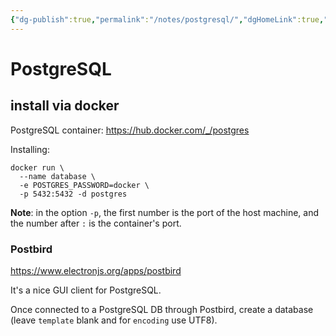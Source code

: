 ```yaml
---
{"dg-publish":true,"permalink":"/notes/postgresql/","dgHomeLink":true,"dgPassFrontmatter":false}
---
```


# PostgreSQL

## install via docker

PostgreSQL container: <https://hub.docker.com/_/postgres>

Installing:
```
docker run \
  --name database \
  -e POSTGRES_PASSWORD=docker \
  -p 5432:5432 -d postgres
```

**Note**: in the option `-p`, the first number is the port of the host machine, and the number after `:` is the container's port.


### Postbird

https://www.electronjs.org/apps/postbird

It's a nice GUI client for PostgreSQL.

Once connected to a PostgreSQL DB through Postbird, create a database (leave `template` blank and for `encoding` use UTF8).

